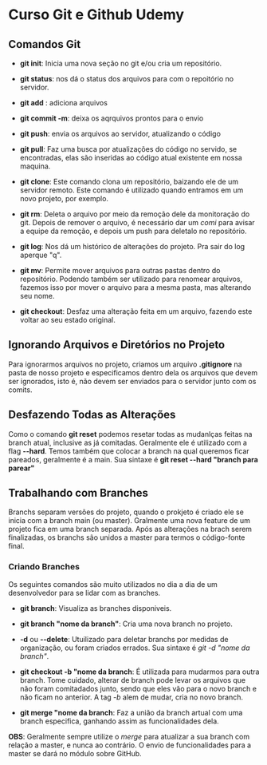 # Curso Git e Github Udemy

## Comandos Git

- **git init**: Inicia uma nova seção no git e/ou cria um repositório.

- **git status**: nos dá o status dos arquivos para com o repoitório no servidor.

- **git add** : adiciona arquivos

- **git commit -m**: deixa os aqrquivos prontos para o envio

- **git push**: envia os arquivos ao servidor, atualizando o código

- **git pull**: Faz uma busca por atualizações do código no servido, 
se encontradas, elas são inseridas ao código atual existente em nossa maquina.

- **git clone**: Este comando clona um repositório, baizando ele de um servidor remoto.
Este comando é utilizado quando entramos em um novo projeto, por exemplo.

- **git rm**: Deleta o arquivo por meio da remoção dele da monitoração do git. Depois de remover o arquivo, é necessário
dar um *comi* para avisar a equipe da remoção, e depois um push para deletalo no repositório.

- **git log**: Nos dá um histórico de alterações do projeto. Pra sair do log aperque "q".

- **git mv**: Permite mover arquivos para outras pastas dentro do repositório. Podendo também ser utilizado para renomear arquivos, fazemos isso por mover o arquivo para a mesma pasta, mas alterando seu nome.

- **git checkout**: Desfaz uma alteração feita em um arquivo, fazendo este voltar ao seu estado original.

## Ignorando Arquivos e Diretórios no Projeto
Para ignorarmos arquivos no projeto, criamos um arquivo **.gitignore** na pasta de nosso projeto e especificamos dentro dela os arquivos que devem ser ignorados, isto é, não devem ser enviados para o servidor junto com os comits. 

## Desfazendo Todas as Alterações
Como o comando **git reset** podemos resetar todas as mudanlças feitas na branch atual, inclusive as já comitadas. Geralmente ele é utilizado com a flag **--hard**. Temos também que colocar a branch na qual queremos ficar pareados, geralmente é a main. Sua sintaxe é **git reset --hard "branch para parear"**

## Trabalhando com Branches
Branchs separam versões do projeto, quando o prokjeto é criado ele se inicia com a branch main (ou master). Gralmente uma nova feature de um projeto fica em uma branch separada. Após as alterações na brach serem finalizadas, os branchs são unidos a master para termos o código-fonte final.

### Criando Branches
 Os seguintes comandos são muito utilizados no dia a dia de um desenvolvedor para se lidar com as branches.

 - **git branch**: Visualiza as branches disponiveis.

 - **git branch "nome da branch"**: Cria uma nova branch no projeto.

 - **-d** ou **--delete**: Utuilizado para deletar branchs por medidas de organização, ou foram criados errados. Sua sintaxe é *git -d "nome da branch"*.

 - **git checkout -b "nome da branch**: É utilizada para mudarmos para outra branch. Tome cuidado, alterar de branch pode levar os arquivos que não foram comitadados junto, sendo que eles vão para o novo branch e não ficam no anterior.
 A tag *-b* alem de mudar, cria no novo branch.

 - **git merge "nome da branch**: Faz a união da branch artual com uma branch especifica, ganhando assim as funcionalidades dela.

 **OBS**: Geralmente sempre utilize o *merge* para atualizar a sua branch com relação a master, e nunca ao contrário. O envio de funcionalidades para a master se dará no módulo sobre GitHub.